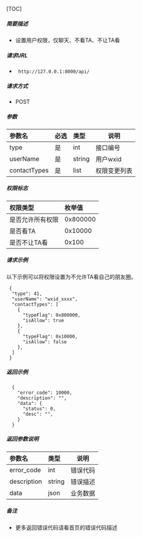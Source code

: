 


[TOC]
    
##### 简要描述

- 设置用户权限，仅聊天、不看TA、不让TA看

##### 请求URL
- ` http://127.0.0.1:8000/api/`
  
##### 请求方式
- POST 

##### 参数

| 参数名          | 必选 | 类型     | 说明     |
|:-------------|:---|:-------|--------|
| type         | 是  | int    | 接口编号   |
| userName     | 是  | string | 用户wxid |
| contactTypes | 是  | list   | 权限变更列表 |

##### 权限标志

|权限类型|枚举值|
|:----    |:---|
|是否允许所有权限|0x800000|
|是否看TA|0x10000|
|是否不让TA看|0x100|

##### 请求示例
以下示例可以将权限设置为不允许TA看自己的朋友圈。
```
 {
  "type": 41,
  "userName": "wxid_xxxx",
  "contactTypes": [
    {
      "typeFlag": 0x800000,
      "isAllow": true
    },
    {
      "typeFlag": 0x10000,
      "isAllow": false
    },
  ]
 } 
```

##### 返回示例 

``` 
  {
    "error_code": 10000,
    "description": "",
    "data": {
      "status": 0,
      "desc": "",
    }
  }
```

##### 返回参数说明 

|参数名|类型|说明|
|:-----  |:-----|-----                           |
|error_code |int   |错误代码  |
|description|string|错误描述|
|data|json|业务数据|

##### 备注 

- 更多返回错误代码请看首页的错误代码描述





